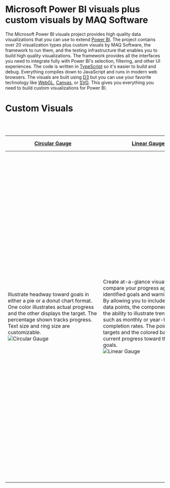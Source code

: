 # Microsoft Power BI visuals plus custom visuals by MAQ Software

The Microsoft Power BI visuals project provides high quality data visualizations that you can use to extend [Power BI](https://powerbi.microsoft.com/).  The project contains over 20 visualization types plus custom visuals by MAQ Software, the framework to run them, and the testing infrastructure that enables you to build high quality visualizations.  The framework provides all the interfaces you need to integrate fully with Power BI's selection, filtering, and other UI experiences.  The code is written in [TypeScript](http://www.typescriptlang.org/) so it's easier to build and debug. Everything compiles down to JavaScript and runs in modern web browsers.  The visuals are built using [D3](http://d3js.org/) but you can use your favorite technology like [WebGL](https://en.wikipedia.org/wiki/WebGL), [Canvas](https://en.wikipedia.org/wiki/Canvas_element), or [SVG](https://en.wikipedia.org/wiki/Scalable_Vector_Graphics). This gives you everything you need to build custom visualizations for Power BI.


# Custom Visuals

<br />
<br />

| [Circular Gauge](https://github.com/maqsoftware/PowerBI-visuals/blob/master/src/Clients/Visuals/visuals/circularGauge.ts)   |      [Linear Gauge](https://github.com/maqsoftware/PowerBI-visuals/blob/master/src/Clients/Visuals/visuals/linearGauge.ts)     |  [Brick Chart](https://github.com/maqsoftware/PowerBI-visuals/blob/master/src/Clients/Visuals/visuals/Brickchart.ts) |
|----------|------------|------|
| Illustrate headway toward goals in either a pie or a donut chart format. One color illustrates actual progress and the other displays the target. The percentage shown tracks progress. Text size and ring size are customizable.&nbsp;&nbsp;&nbsp;&nbsp;&nbsp;&nbsp;&nbsp;&nbsp;&nbsp;&nbsp;&nbsp;&nbsp;&nbsp;&nbsp;&nbsp;&nbsp;&nbsp;&nbsp;&nbsp;&nbsp;&nbsp;&nbsp;&nbsp;&nbsp;&nbsp;&nbsp;&nbsp;&nbsp;&nbsp;&nbsp;&nbsp;&nbsp;&nbsp;&nbsp;&nbsp;&nbsp;&nbsp;&nbsp;&nbsp;&nbsp;&nbsp;&nbsp;<br />![Circular Gauge](https://github.com/maqsoftware/PowerBI-visuals/blob/master/src/Clients/CustomVisuals/visuals/circularGauge/Images/screenshot.png) | Create at-a-glance visualization to compare your progress against identified goals and warning zones. By allowing you to include multiple data points, the component provides the ability to illustrate trend details, such as monthly or year-to-date completion rates. The pointer notes targets and the colored bar shows the current progress toward those goals.&nbsp;&nbsp;&nbsp;&nbsp;&nbsp;&nbsp;&nbsp;&nbsp;&nbsp;&nbsp;&nbsp;&nbsp;&nbsp;&nbsp;&nbsp;&nbsp;&nbsp;&nbsp;&nbsp;&nbsp;&nbsp;&nbsp;&nbsp;&nbsp;&nbsp;&nbsp;&nbsp;&nbsp;&nbsp;&nbsp;&nbsp;&nbsp;&nbsp;&nbsp;&nbsp;&nbsp;&nbsp;&nbsp;&nbsp;&nbsp;&nbsp;&nbsp;&nbsp;&nbsp;&nbsp;&nbsp;&nbsp;&nbsp;&nbsp;&nbsp;&nbsp;&nbsp;&nbsp;&nbsp;&nbsp;&nbsp;<br />![Linear Gauge](https://github.com/maqsoftware/PowerBI-visuals/blob/master/src/Clients/CustomVisuals/visuals/linearGauge/Images/screenshot.png) | Brick Chart consists of 100 squares that are colored according to the percentage breakdown of your datasets. Hover your mouse over a square to bring up a tooltip. The tooltip indicates which dataset the color represents and the percentage value of that category. An optional legend above the chart identifies which datasets correspond with which colors. You may tailor the legend’s title, size and color. You may also customize the chart’s width and height.<br />![Brick Chart](https://github.com/maqsoftware/PowerBI-visuals/blob/master/src/Clients/Visuals/visuals/Images/Brick%20Chart/BrickChart_Screenshot_410_424.png) |
